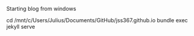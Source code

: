 Starting blog from windows

cd /mnt/c/Users/Julius/Documents/GitHub/jss367.github.io
bundle exec jekyll serve
